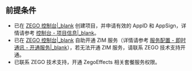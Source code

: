 ## 前提条件

- 已在 [ZEGO 控制台\|_blank](https://console.zego.im/) 创建项目，并申请有效的 AppID 和 AppSign，详情请参考 [控制台 - 项目信息\|_blank](#12107)。
- 已在 [ZEGO 控制台\|_blank](https://console.zego.im) 自助开通 ZIM 服务（详情请参考 [服务配置 - 即时通讯 - 开通服务\|_blank](#14994)），若无法开通 ZIM 服务，请联系 ZEGO 技术支持开通。
- 已联系 ZEGO 技术支持，开通 ZegoEffects 相关套餐服务权限。
